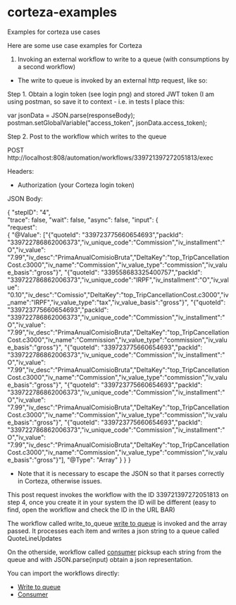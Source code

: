 # corteza-examples
Examples for corteza use cases


Here are some use case examples for Corteza

1. Invoking an external workflow to write to a queue (with consumptions by a second workflow)

* The write to queue is invoked by an external http request, like so:

Step 1. Obtain a login token (see login png) and stored JWT token (I am using postman, so save it to context - i.e. in tests I place this:

var jsonData = JSON.parse(responseBody);
postman.setGlobalVariable("access_token", jsonData.access_token);

Step 2. Post to the workflow which writes to the queue

POST http://localhost:808/automation/workflows/339721397272051813/exec

Headers:
- Authorization (your Corteza login token)

JSON Body:

{
  "stepID": "4",  
  "trace": false,
  "wait": false,
  "async": false,
  "input": {              
        "request":         
            { "@Value": ["{\"quoteId\": \"339723775660654693\",\"packId\": \"339722786862006373\",\"iv_unique_code\":\"Commission\",\"iv_installment\":\"O\",\"iv_value\": \"7.99\",\"iv_desc\":\"PrimaAnualComisioBruta\",\"DeltaKey\":\"top_TripCancellationCost.c3000\",\"iv_name\":\"Commission\",\"iv_value_type\":\"commission\",\"iv_value_basis\":\"gross\"}",
                "{\"quoteId\": \"339558683325400757\",\"packId\": \"339722786862006373\",\"iv_unique_code\":\"IRPF\",\"iv_installment\":\"O\",\"iv_value\": \"0.10\",\"iv_desc\":\"Comissio\",\"DeltaKey\":\"top_TripCancellationCost.c3000\",\"iv_name\":\"IRPF\",\"iv_value_type\":\"tax\",\"iv_value_basis\":\"gross\"}",
                "{\"quoteId\": \"339723775660654693\",\"packId\": \"339722786862006373\",\"iv_unique_code\":\"Commission\",\"iv_installment\":\"O\",\"iv_value\": \"7.99\",\"iv_desc\":\"PrimaAnualComisioBruta\",\"DeltaKey\":\"top_TripCancellationCost.c3000\",\"iv_name\":\"Commission\",\"iv_value_type\":\"commission\",\"iv_value_basis\":\"gross\"}",
                "{\"quoteId\": \"339723775660654693\",\"packId\": \"339722786862006373\",\"iv_unique_code\":\"Commission\",\"iv_installment\":\"O\",\"iv_value\": \"7.99\",\"iv_desc\":\"PrimaAnualComisioBruta\",\"DeltaKey\":\"top_TripCancellationCost.c3000\",\"iv_name\":\"Commission\",\"iv_value_type\":\"commission\",\"iv_value_basis\":\"gross\"}",
                "{\"quoteId\": \"339723775660654693\",\"packId\": \"339722786862006373\",\"iv_unique_code\":\"Commission\",\"iv_installment\":\"O\",\"iv_value\": \"7.99\",\"iv_desc\":\"PrimaAnualComisioBruta\",\"DeltaKey\":\"top_TripCancellationCost.c3000\",\"iv_name\":\"Commission\",\"iv_value_type\":\"commission\",\"iv_value_basis\":\"gross\"}",
                "{\"quoteId\": \"339723775660654693\",\"packId\": \"339722786862006373\",\"iv_unique_code\":\"Commission\",\"iv_installment\":\"O\",\"iv_value\": \"7.99\",\"iv_desc\":\"PrimaAnualComisioBruta\",\"DeltaKey\":\"top_TripCancellationCost.c3000\",\"iv_name\":\"Commission\",\"iv_value_type\":\"commission\",\"iv_value_basis\":\"gross\"}"],
              "@Type": "Array"
            }
    }
}


* Note that it is necessary to escape the JSON so that it parses correctly in Corteza, otherwise issues.

This post request invokes the workflow with the ID 339721397272051813 on step 4, once you create it in your system the ID will be different (easy to find, open the workflow and check the ID in the URL BAR)

The workflow called write_to_queue [write to queue](write_to_queue.png) is invoked and the array passed. It processes each item and writes a json string to a queue called QuoteLineUpdates

On the otherside, workflow called [consumer](consumer.png) picksup each string from the queue and with JSON.parse(input) obtain a json representation.

You can import the workflows directly:
* [Write to queue](https://github.com/mperestrelo/corteza-examples/blob/main/WriteToQueue.json)
* [Consumer](https://github.com/mperestrelo/corteza-examples/blob/main/Consumer.json)

